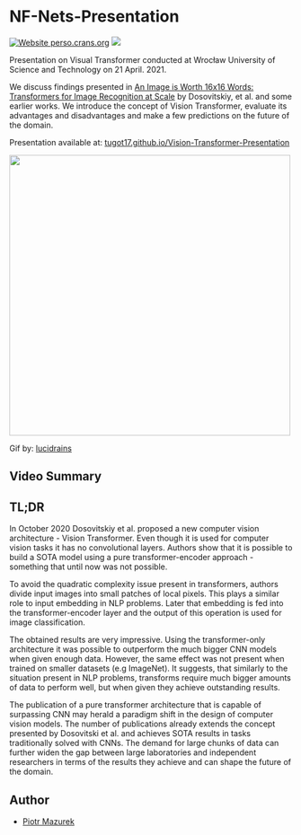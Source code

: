 # NF-Nets-Presentation


[![Website perso.crans.org](https://img.shields.io/website-up-down-green-red/http/perso.crans.org.svg)](https://tugot17.github.io/Vision-Transformer-Presentation)
[![](https://images.microbadger.com/badges/license/nbrown/revealjs.svg)](LICENSE)

Presentation on Visual Transformer conducted at Wrocław University of Science and Technology on 21 April. 2021.

We discuss findings presented in [An Image is Worth 16x16 Words: Transformers for Image Recognition at Scale](https://arxiv.org/abs/2010.11929) by Dosovitskiy, et al. and some earlier works. We introduce the concept of Vision Transformer, evaluate its advantages and disadvantages and make a few predictions on the future of the domain. 

Presentation available at: [tugot17.github.io/Vision-Transformer-Presentation](https://tugot17.github.io/Vision-Transformer-Presentation)

<img src="assets/vit.gif" width="500px"></img>

Gif by: [lucidrains](https://github.com/lucidrains/vit-pytorch)

## Video Summary



## TL;DR

In October 2020 Dosovitskiy et al. proposed a new computer vision architecture - Vision Transformer.
Even though it is used for computer vision tasks it has no convolutional layers.
Authors show that it is possible to build a SOTA model using a pure transformer-encoder approach - something that until now was not possible.

To avoid the quadratic complexity issue present in transformers, authors divide input images into small patches of local pixels.
This plays a similar role to input embedding in NLP problems. Later that embedding is fed into the transformer-encoder 
layer and
the output of this operation is used for image classification.

The obtained results are very impressive. Using the transformer-only architecture it was possible to outperform the much bigger CNN models when given enough data. However, the same effect was not present when trained on smaller datasets (e.g ImageNet).
It suggests, that similarly to the situation present in NLP problems, transforms require much bigger amounts of data to
perform well, but when given they achieve outstanding results.

The publication of a pure transformer architecture that is capable of surpassing CNN may herald a paradigm shift in the design of computer vision models. The number of publications already extends the concept presented by Dosovitski et al. and achieves SOTA results in tasks traditionally solved with CNNs. The demand for large chunks of data can further widen the gap between large laboratories and independent researchers in terms of the results they achieve and
can shape the future of the domain.

## Author

- [Piotr Mazurek](https://github.com/tugot17)
